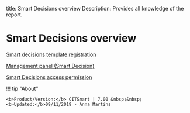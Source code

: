 title: Smart Decisions overview
Description: Provides all knowledge of the report. 
# Smart Decisions overview

[Smart decisions template registration](/en-us/citsmart-platform-7/additional-features/reports/create/dashboard/use/template-smart-decision.html)

[Management panel (Smart Decision)](/en-us/citsmart-platform-7/additional-features/reports/create/dashboard/use/smart-decision-panel.html)

[Smart Decisions access permission](/en-us/citsmart-platform-7/additional-features/reports/create/dashboard/configuration/smart-decisions-access.html)

!!! tip "About"

    <b>Product/Version:</b> CITSmart | 7.00 &nbsp;&nbsp;
    <b>Updated:</b>09/11/2019 - Anna Martins
